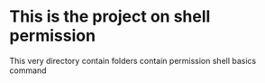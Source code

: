 # This is the project on shell permission
This very directory contain folders contain permission shell basics command

